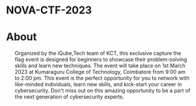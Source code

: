 # NOVA-CTF-2023

# About
<ul>Organized by the iQube,Tech team of KCT, this exclusive capture the flag event is designed for beginners to showcase their problem-solving skills and learn new techniques. 
The event will take place on 1st March 2023 at Kumaraguru College of Technology, Coimbatore from 9:00 am to 2:00 pm.
This event is the perfect opportunity for you to network with like-minded individuals, learn new skills, and kick-start your career in cybersecurity. 
Don't miss out on this amazing opportunity to be a part of the next generation of cybersecurity experts.</ul>
